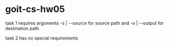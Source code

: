 # goit-cs-hw05

task 1 requires arguments -s | --source for source path and -o | --output for destination path

task 2 has no special requirements
